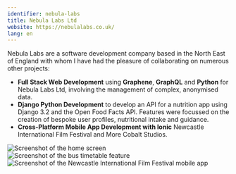 ```yaml
---
identifier: nebula-labs
title: Nebula Labs Ltd
website: https://nebulalabs.co.uk/
lang: en
---
```

Nebula Labs are a software development company based in the North East of England with whom I have had the pleasure of collaborating on numerous other projects:
* **Full Stack Web Development** using **Graphene**, **GraphQL** and **Python** for Nebula Labs Ltd, involving the management of complex, anonymised data.
* **Django Python Development** to develop an API for a nutrition app using Django 3.2 and the Open Food Facts API. Features were focussed on the creation of bespoke user profiles, nutritional intake and guidance.
* **Cross-Platform Mobile App Development with Ionic** Newcastle International Film Festival and More Cobalt Studios.

<div class="row project-img-row">
    <div class="col-sm-4"><img class="collapsing-img" src="{{ '/assets/img/medium/cobalt_1.png' | absolute_url }}" alt="Screenshot of the home screen"/></div>
    <div class="col-sm-4"><img class="collapsing-img" src="{{ '/assets/img/medium/cobalt_2.png' | absolute_url }}" alt="Screenshot of the bus timetable feature"/></div>
    <div class="col-sm-4"><img class="collapsing-img" src="{{ '/assets/img/medium/filmfest1.png' | absolute_url }}" alt="Screenshot of the Newcastle International Film Festival mobile app"/></div>
</div>
